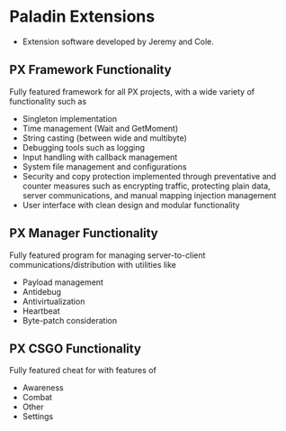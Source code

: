 # Paladin Extensions
- Extension software developed by Jeremy and Cole.

## PX Framework Functionality
Fully featured framework for all PX projects, with a wide variety of functionality such as
 - Singleton implementation
 - Time management (Wait and GetMoment)
 - String casting (between wide and multibyte)
 - Debugging tools such as logging
 - Input handling with callback management
 - System file management and configurations
 - Security and copy protection implemented through preventative and counter measures such as encrypting traffic, protecting plain data, server communications, and manual mapping injection management
 - User interface with clean design and modular functionality

## PX Manager Functionality
Fully featured program for managing server-to-client communications/distribution with utilities like
 - Payload management
 - Antidebug
 - Antivirtualization
 - Heartbeat
 - Byte-patch consideration

## PX CSGO Functionality
Fully featured cheat for with features of
 - Awareness
 - Combat
 - Other
 - Settings
